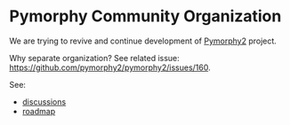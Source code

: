 # Pymorphy Community Organization

We are trying to revive and continue development of [Pymorphy2](https://github.com/pymorphy2/pymorphy2) project.

Why separate organization? See related issue: https://github.com/pymorphy2/pymorphy2/issues/160.

See:

- [discussions](https://github.com/orgs/pymorphy-community/discussions)
- [roadmap](https://github.com/orgs/pymorphy-community/projects/3)
